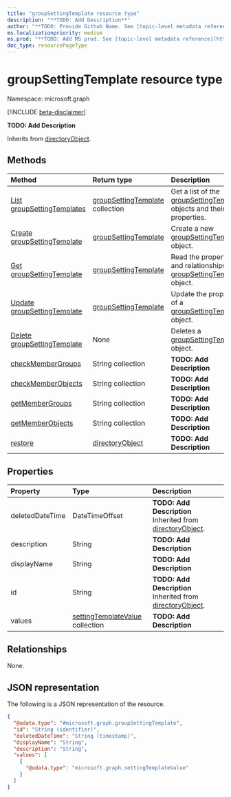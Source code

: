 ```yaml
---
title: "groupSettingTemplate resource type"
description: "**TODO: Add Description**"
author: "**TODO: Provide Github Name. See [topic-level metadata reference](https://msgo.azurewebsites.net/add/document/guidelines/metadata.html#topic-level-metadata)**"
ms.localizationpriority: medium
ms.prod: "**TODO: Add MS prod. See [topic-level metadata reference](https://msgo.azurewebsites.net/add/document/guidelines/metadata.html#topic-level-metadata)**"
doc_type: resourcePageType
---
```


# groupSettingTemplate resource type

Namespace: microsoft.graph

[!INCLUDE [beta-disclaimer](../../includes/beta-disclaimer.md)]

**TODO: Add Description**


Inherits from [directoryObject](../resources/directoryobject.md).

## Methods
|Method|Return type|Description|
|:---|:---|:---|
|[List groupSettingTemplates](../api/groupsettingtemplate-list.md)|[groupSettingTemplate](../resources/groupsettingtemplate.md) collection|Get a list of the [groupSettingTemplate](../resources/groupsettingtemplate.md) objects and their properties.|
|[Create groupSettingTemplate](../api/groupsettingtemplate-post-groupsettingtemplates.md)|[groupSettingTemplate](../resources/groupsettingtemplate.md)|Create a new [groupSettingTemplate](../resources/groupsettingtemplate.md) object.|
|[Get groupSettingTemplate](../api/groupsettingtemplate-get.md)|[groupSettingTemplate](../resources/groupsettingtemplate.md)|Read the properties and relationships of a [groupSettingTemplate](../resources/groupsettingtemplate.md) object.|
|[Update groupSettingTemplate](../api/groupsettingtemplate-update.md)|[groupSettingTemplate](../resources/groupsettingtemplate.md)|Update the properties of a [groupSettingTemplate](../resources/groupsettingtemplate.md) object.|
|[Delete groupSettingTemplate](../api/groupsettingtemplate-delete.md)|None|Deletes a [groupSettingTemplate](../resources/groupsettingtemplate.md) object.|
|[checkMemberGroups](../api/groupsettingtemplate-checkmembergroups.md)|String collection|**TODO: Add Description**|
|[checkMemberObjects](../api/groupsettingtemplate-checkmemberobjects.md)|String collection|**TODO: Add Description**|
|[getMemberGroups](../api/groupsettingtemplate-getmembergroups.md)|String collection|**TODO: Add Description**|
|[getMemberObjects](../api/groupsettingtemplate-getmemberobjects.md)|String collection|**TODO: Add Description**|
|[restore](../api/groupsettingtemplate-restore.md)|[directoryObject](../resources/directoryobject.md)|**TODO: Add Description**|

## Properties
|Property|Type|Description|
|:---|:---|:---|
|deletedDateTime|DateTimeOffset|**TODO: Add Description** Inherited from [directoryObject](../resources/directoryobject.md).|
|description|String|**TODO: Add Description**|
|displayName|String|**TODO: Add Description**|
|id|String|**TODO: Add Description** Inherited from [directoryObject](../resources/directoryobject.md).|
|values|[settingTemplateValue](../resources/settingtemplatevalue.md) collection|**TODO: Add Description**|

## Relationships
None.

## JSON representation
The following is a JSON representation of the resource.
<!-- {
  "blockType": "resource",
  "keyProperty": "id",
  "@odata.type": "microsoft.graph.groupSettingTemplate",
  "baseType": "Microsoft.DirectoryServices.directoryObject",
  "openType": true
}
-->
``` json
{
  "@odata.type": "#microsoft.graph.groupSettingTemplate",
  "id": "String (identifier)",
  "deletedDateTime": "String (timestamp)",
  "displayName": "String",
  "description": "String",
  "values": [
    {
      "@odata.type": "microsoft.graph.settingTemplateValue"
    }
  ]
}
```

